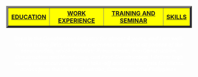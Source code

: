 <center>
	<table border=5 bgcolor=yellow width=100%>
		<th><a href="education.html">EDUCATION</a></th>
		<th><a href="work experience.html">WORK EXPERIENCE</a></th>
		<th><a href="training and seminar.html">TRAINING AND SEMINAR</a></th>
		<th><a href="skills.html">SKILLS</a></th>
	</table>
</center>

<center><font color=white><i>
	<h4>Been in the Construction Industry for almost 4 years, and I am well-versed in this field, as I have experience in almost all phases of the construction, which includes; Procurement, Pre-Construction, Construction and Monitoring, and Post-Construction. I deliver high quality and accurate quantity take-off and cost analysis for clients across from the US, UK, Australia, Canada and the Philippines.</h4>
	</center>
